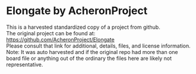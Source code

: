 
# Elongate by AcheronProject  
This is a harvested standardized copy of a project from github.  
The original project can be found at:  
https://github.com/AcheronProject/Elongate  
Please consult that link for additional, details, files, and license information.  
Note: It was auto harvested and if the original repo had more than one board file or anything out of the ordinary the files here are likely not representative.  
    